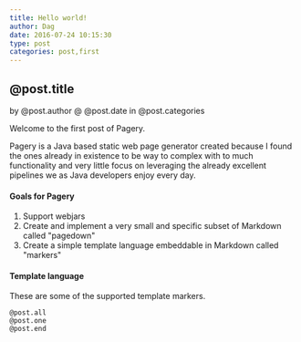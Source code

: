 ```yaml
---
title: Hello world!
author: Dag
date: 2016-07-24 10:15:30
type: post
categories: post,first
---
```


## @post.title
by @post.author @ @post.date
in @post.categories

Welcome to the first post of Pagery.

Pagery is a Java based static web page generator created because
I found the ones already in existence to be way to complex with
to much functionality and very little focus on leveraging the already
excellent pipelines we as Java developers enjoy every day.

#### Goals for Pagery
1. Support webjars
2. Create and implement a very small and specific subset of Markdown called "pagedown"
3. Create a simple template language embeddable in Markdown called "markers"


#### Template language
These are some of the supported template markers.
```
@post.all
@post.one
@post.end
```




